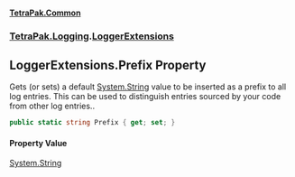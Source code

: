 #### [TetraPak.Common](index.md 'index')
### [TetraPak.Logging](TetraPak_Logging.md 'TetraPak.Logging').[LoggerExtensions](TetraPak_Logging_LoggerExtensions.md 'TetraPak.Logging.LoggerExtensions')
## LoggerExtensions.Prefix Property
Gets (or sets) a default [System.String](https://docs.microsoft.com/en-us/dotnet/api/System.String 'System.String') value to be inserted as a prefix to all  
log entries. This can be used to distinguish entries sourced by your code from other log entries..    
```csharp
public static string Prefix { get; set; }
```
#### Property Value
[System.String](https://docs.microsoft.com/en-us/dotnet/api/System.String 'System.String')
